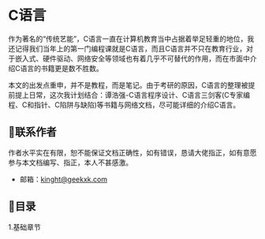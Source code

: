 # C语言

作为著名的“传统艺能”，C语言一直在计算机教育当中占据着举足轻重的地位，我还记得我们当年上的第一门编程课就是C语言，而且C语言并不只在教育行业，对于嵌入式、硬件驱动、网络安全等领域也有着几乎不可替代的作用，而在市面中介绍C语言的书籍更是数不胜数。

本文的出发点重申，并不是教程，而是笔记。由于考研的原因，C语言的整理被提前提上日常，这次我计划结合：谭浩强-C语言程序设计、C语言三剑客(C专家编程、C和指针、C陷阱与缺陷)等书籍与网络文档，尽可能详细的介绍C语言。

## 📡联系作者

作者水平实在有限，恕不能保证文档正确性，如有错误，恳请大佬指正，如有意愿参与本文档编写、指正，本人不甚感激。

- 邮箱：kinght@geekxk.com

## 📖目录

1.基础章节